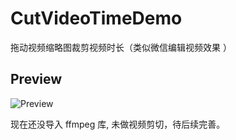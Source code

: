 # CutVideoTimeDemo
拖动视频缩略图裁剪视频时长（类似微信编辑视频效果 ）

## Preview

![Preview](https://img-blog.csdn.net/20180606210655186?watermark/2/text/aHR0cHM6Ly9ibG9nLmNzZG4ubmV0L1hrNjMyMTcyNzQ4/font/5a6L5L2T/fontsize/400/fill/I0JBQkFCMA==/dissolve/70)

现在还没导入 ffmpeg 库, 未做视频剪切，待后续完善。
